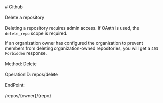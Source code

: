<br>#     Github</br>
<br>Delete a repository</br>
<br>Deleting a repository requires admin access. If OAuth is used, the `delete_repo` scope is required.

If an organization owner has configured the organization to prevent members from deleting organization-owned
repositories, you will get a `403 Forbidden` response.</br>
<br>Method: Delete</br>
<br>OperationID: repos/delete</br>
<br>EndPoint:</br>
<br>/repos/{owner}/{repo}</br>
